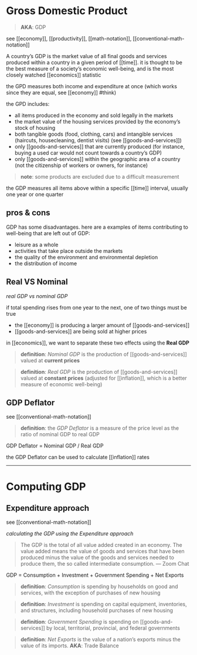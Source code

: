 # Gross Domestic Product

> **AKA**: GDP

see [[economy]], [[productivity]], [[math-notation]], [[conventional-math-notation]]

A country’s GDP is the market value of all final goods and services produced within a country in a given period of [[time]]. it is thought to be the best measure of a society’s economic well-being, and is the most closely watched [[economics]] statistic

the GPD measures both income and expenditure at once (which works since they are equal, see [[economy]] #think)

the GPD includes:

- all items produced in the economy and sold legally in the markets
- the market value of the housing services provided by the economy’s stock of housing
- both tangible goods (food, clothing, cars) and intangible services (haircuts, housecleaning, dentist visits) (see [[goods-and-services]])
- only [[goods-and-services]] that are currently produced (for instance, buying a used car would not count towards a country’s GDP)
- only [[goods-and-services]] within the geographic area of a country (not the citizenship of workers or owners, for instance)

> **note**: some products are excluded due to a difficult measurement

the GDP measures all items above within a specific [[time]] interval, usually one year or one quarter

## pros & cons

GDP has some disadvantages. here are a examples of items contributing to well-being that are left out of GDP:

- leisure as a whole
- activities that take place outside the markets
- the quality of the environment and environmental depletion
- the distribution of income

## Real VS Nominal

_real GDP vs nominal GDP_

if total spending rises from one year to the next, one of two things must be true

- the [[economy]] is producing a larger amount of [[goods-and-services]]
- [[goods-and-services]] are being sold at higher prices

in [[economics]], we want to separate these two effects using the **Real GDP**

> **definition**: _Nominal GDP_ is the production of [[goods-and-services]] valued at **current prices**

> **definition**: _Real GDP_ is the production of [[goods-and-services]] valued at **constant prices** (adjusted for [[inflation]], which is a better measure of economic well-being)

## GDP Deflator

see [[conventional-math-notation]]

> **definition**: the _GDP Deflator_ is a measure of the price level as the ratio of nominal GDP to real GDP

GDP Deflator = Nominal GDP / Real GDP

the GDP Deflator can be used to calculate [[inflation]] rates

---

# Computing GDP

## Expenditure approach

see [[conventional-math-notation]]

_calculating the GDP using the Expenditure approach_

> The GDP is the total of all value added created in an economy. The value added means the value of goods and services that have been produced minus the value of the goods and services needed to produce them, the so called intermediate consumption. &mdash; Zoom Chat

GDP = Consumption + Investment + Government Spending + Net Exports

> **definition**: _Consumption_ is spending by households on good and services, with the exception of purchases of new housing

> **definition**: _Investment_ is spending on capital equipment, inventories, and structures, including household purchases of new housing

> **definition**: _Government Spending_ is spending on [[goods-and-services]] by local, territorial, provincial, and federal governments

> **definition**: _Net Exports_ is the value of a nation’s exports minus the value of its imports. **AKA**: Trade Balance
